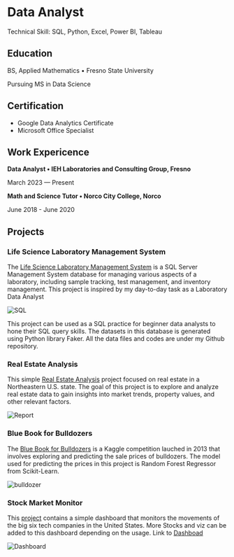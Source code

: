 # Data Analyst
Technical Skill: SQL, Python, Excel, Power BI, Tableau
## Education
BS, Applied Mathematics  •	 Fresno State University

Pursuing MS in Data Science

## Certification
 * Google Data Analytics Certificate
 * Microsoft Office Specialist



## Work Expericence

**Data Analyst •	IEH Laboratories and Consulting Group, Fresno**

March 2023 — Present


**Math and Science Tutor •	 Norco City College, Norco**

June 2018 - June 2020

## Projects

### Life Science Laboratory Management System

The [Life Science Laboratory Management System](https://github.com/DanHuuTran/Life-Science-Laboratory-Management-System) is a SQL Server Management System database for managing various aspects of a laboratory, including sample tracking, test management, and inventory management. This project is inspired by my day-to-day task as a Laboratory Data Analyst

![SQL](https://github.com/DanHuuTran/dantr.github.io/assets/133534096/6af3a403-2eb9-4553-a15e-5d4b60e8ec01)



This project can be used as a SQL practice for beginner data analysts to hone their SQL query skills. The datasets in this  database is generated using Python library Faker. All the data files and codes are under my Github repository.

### Real Estate Analysis



This simple [Real Estate Analysis](https://github.com/DanHuuTran/RealEstateProject/tree/main) project focused on real estate in a Northeastern U.S. state. The goal of this project is to explore and analyze real estate data to gain insights into market trends, property values, and other relevant factors.

![Report](https://github.com/DanHuuTran/RealEstateProject/assets/133534096/50c1930a-7e69-43ac-826a-985cbd7df494)


### Blue Book for Bulldozers

The [Blue Book for Bulldozers](https://github.com/DanHuuTran/Prediction-With-ML) is a Kaggle competition lauched in 2013 that involves exploring and predicting the sale prices of bulldozers. The model used for predicting the prices in this project is Random Forest Regressor from Scikit-Learn.

![bulldozer](https://github.com/DanHuuTran/dantr.github.io/assets/133534096/c0f9df9e-aff3-4aa0-9858-2786a99d5698)


### Stock Market Monitor

This [project](https://github.com/DanHuuTran/Stock-Big-6) contains a simple dashboard that monitors the movements of the big six tech companies in the United States. More Stocks and viz can be added to this dashboard depending on the usage. Link to [Dashboad](https://public.tableau.com/views/Stockmonitor/Dashboard1?:language=en-US&:sid=&:display_count=n&:origin=viz_share_link)

![Dashboard](https://github.com/DanHuuTran/dantr.github.io/assets/133534096/ac91c0f3-a761-40a3-b929-28b83144aa91)


